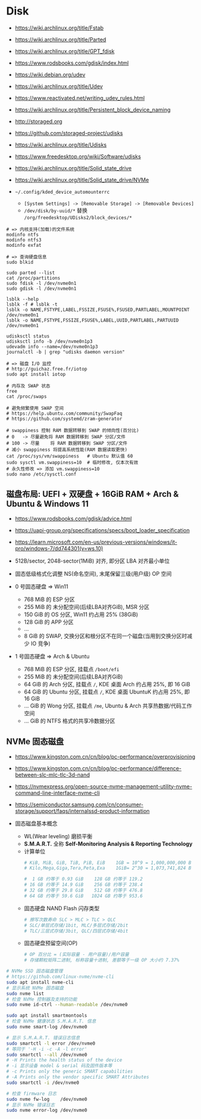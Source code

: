 # Disk

- https://wiki.archlinux.org/title/Fstab
- https://wiki.archlinux.org/title/Parted
- https://wiki.archlinux.org/title/GPT_fdisk
- https://www.rodsbooks.com/gdisk/index.html

- https://wiki.debian.org/udev
- https://wiki.archlinux.org/title/Udev
- https://www.reactivated.net/writing_udev_rules.html
- https://wiki.archlinux.org/title/Persistent_block_device_naming

- http://storaged.org
- https://github.com/storaged-project/udisks
- https://wiki.archlinux.org/title/Udisks
- https://www.freedesktop.org/wiki/Software/udisks
- https://wiki.archlinux.org/title/Solid_state_drive
- https://wiki.archlinux.org/title/Solid_state_drive/NVMe

- `~/.config/kded_device_automounterrc`
  * `[System Settings] -> [Removable Storage] -> [Removable Devices]`
  * `/dev/disk/by-uuid/*` 替换 `/org/freedesktop/UDisks2/block_devices/*`

```shell
# => 内核支持(加载)的文件系统
modinfo ntfs
modinfo ntfs3
modinfo exfat

# => 查询硬盘信息
sudo blkid

sudo parted --list
cat /proc/partitions
sudo fdisk -l /dev/nvme0n1
sudo gdisk -l /dev/nvme0n1

lsblk --help
lsblk -f # lsblk -t
lsblk -o NAME,FSTYPE,LABEL,FSSIZE,FSUSE%,FSUSED,PARTLABEL,MOUNTPOINT  /dev/nvme0n1
lsblk -o NAME,FSTYPE,FSSIZE,FSUSE%,LABEL,UUID,PARTLABEL,PARTUUID      /dev/nvme0n1

udisksctl status
udisksctl info -b /dev/nvme0n1p3
udevadm info --name=/dev/nvme0n1p3
journalctl -b | grep "udisks daemon version"

# => 磁盘 I/O 监控
# http://guichaz.free.fr/iotop
sudo apt install iotop

# 内存及 SWAP 状态
free
cat /proc/swaps

# 避免频繁使用 SWAP 空间
# https://help.ubuntu.com/community/SwapFaq
# https://github.com/systemd/zram-generator

# swappiness 控制 RAM 数据转移到 SWAP 的倾向性(百分比)
# 0   -> 尽量避免将 RAM 数据转移到 SWAP 分区/文件
# 100 -> 尽量    将 RAM 数据转移到 SWAP 分区/文件
# 减小 swappiness 将提高系统性能(RAM 数据读取更快)
cat /proc/sys/vm/swappiness   # Ubuntu 默认值 60
sudo sysctl vm.swappiness=10  # 临时修改, 仅本次有效
# 永久性修改 => 添加 vm.swappiness=10
sudo nano /etc/sysctl.conf
```

## 磁盘布局: UEFI + 双硬盘 + 16GiB RAM + Arch & Ubuntu & Windows 11

- https://www.rodsbooks.com/gdisk/advice.html
- https://uapi-group.org/specifications/specs/boot_loader_specification
- https://learn.microsoft.com/en-us/previous-versions/windows/it-pro/windows-7/dd744301(v=ws.10)

- 512B/sector, 2048-sector(1MiB) 对齐, 即分区 LBA 对齐最小单位
- 固态低级格式化调整 NS(命名空间), 末尾保留三级(用户级) OP 空间

- 0 号固态硬盘 => Win11
  * 768 MiB 的 ESP 分区
  * 255 MiB 的 未分配空间(后续LBA对齐GiB), MSR 分区
  - 150 GiB 的 OS  分区, Win11 约占用 25% (38GiB)
  * 128 GiB 的 APP 分区
  * ...
  * 8 GiB 的 SWAP, 交换分区和根分区不在同一个磁盘(当用到交换分区时减少 IO 竞争)

- 1 号固态硬盘 => Arch & Ubuntu
  * 768 MiB 的 ESP    分区, 挂载点 `/boot/efi`
  * 255 MiB 的 未分配空间(后续LBA对齐GiB)
  -  64 GiB 的 Arch   分区, 挂载点 `/`, KDE 桌面 Arch    约占用 25%, 即 16 GiB
  -  64 GiB 的 Ubuntu 分区, 挂载点 `/`, KDE 桌面 UbuntuK 约占用 25%, 即 16 GiB
  * ... GiB 的 Wong   分区, 挂载点 `/me`, Ubuntu & Arch 共享热数据/代码工作空间
  * ... GiB 的 NTFS 格式的共享冷数据分区

## NVMe 固态磁盘

- https://www.kingston.com.cn/cn/blog/pc-performance/overprovisioning
- https://www.kingston.com.cn/cn/blog/pc-performance/difference-between-slc-mlc-tlc-3d-nand
- https://nvmexpress.org/open-source-nvme-management-utility-nvme-command-line-interface-nvme-cli
- https://semiconductor.samsung.com/cn/consumer-storage/support/faqs/internalssd-product-information

- 固态磁盘基本概念
  * WL(Wear leveling) 磨损平衡
  * __S.M.A.R.T.__ 全称 __Self-Monitoring Analysis & Reporting Technology__
  * 计算单位
    ```bash
    # KiB, MiB, GiB, TiB, PiB, EiB    1GB = 10^9 = 1,000,000,000 B
    # Kilo,Mega,Giga,Tera,Peta,Exa    1GiB= 2^30 = 1,073,741,824 B

    #  1 GB 约等于 0.93 GiB    128 GB 约等于 119.2
    # 16 GB 约等于 14.9 GiB    256 GB 约等于 238.4
    # 32 GB 约等于 29.8 GiB    512 GB 约等于 476.8
    # 64 GB 约等于 59.6 GiB   1024 GB 约等于 953.6
    ```
  * 固态硬盘 NAND Flash 闪存类型
    ```bash
    # 擦写次数寿命 SLC > MLC > TLC > QLC
    # SLC/单层式存储/1bit, MLC/多层式存储/2bit
    # TLC/三层式存储/3bit, QLC/四层式存储/4bit
    ```
  * 固态硬盘预留空间(OP)
    ```bash
    # OP 百分比 = (实际容量 - 用户容量)/用户容量
    # 存储颗粒矩阵二进制, 标称容量十进制, 差额等于一级 OP 大小约 7.37%
    ```

```bash
# NVMe SSD 固态磁盘管理
# https://github.com/linux-nvme/nvme-cli
sudo apt install nvme-cli
# 显示系统 NVMe 固态磁盘
sudo nvme list
# 检查 NVMe 控制器及支持的功能
sudo nvme id-ctrl --human-readable /dev/nvme0

sudo apt install smartmontools
# 检查 NVMe 健康状态 S.M.A.R.T. 信息
sudo nvme smart-log /dev/nvme0

# 显示 S.M.A.R.T. 错误日志信息
sudo smartctl -l error /dev/nvme0
# 等同于 '-H -i -c -A -l error'
sudo smartctl --all /dev/nvme0
# -H Prints the health status of the device
# -i 显示设备 model & serial 码及固件版本等
# -c Prints only the generic SMART capabilities
# -A Prints only the vendor specific SMART Attributes
sudo smartctl -i /dev/nvme0

# 检查 firmware 日志
sudo nvme fw-log    /dev/nvme0
# 显示 NVMe 错误日志
sudo nvme error-log /dev/nvme0
```
